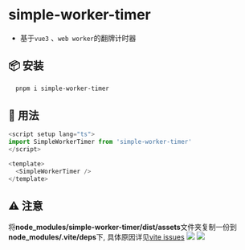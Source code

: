 # simple-worker-timer

- 基于`vue3` 、`web worker`的翻牌计时器

## 📦 安装

```bash
  pnpm i simple-worker-timer
```

## 🚗 用法

```ts
<script setup lang="ts">
import SimpleWorkerTimer from 'simple-worker-timer'
</script>

<template>
  <SimpleWorkerTimer />
</template>
```

## ⚠️ 注意

将**node_modules/simple-worker-timer/dist/assets**文件夹复制一份到**node_modules/.vite/deps**下, 具体原因详见[vite issues](https://github.com/vitejs/vite/issues/9861)
![](https://cdn.jsdelivr.net/gh/Ten-K/picgo/img/20220829160248.png)
![](https://cdn.jsdelivr.net/gh/Ten-K/picgo/img/20220829150922.png)
